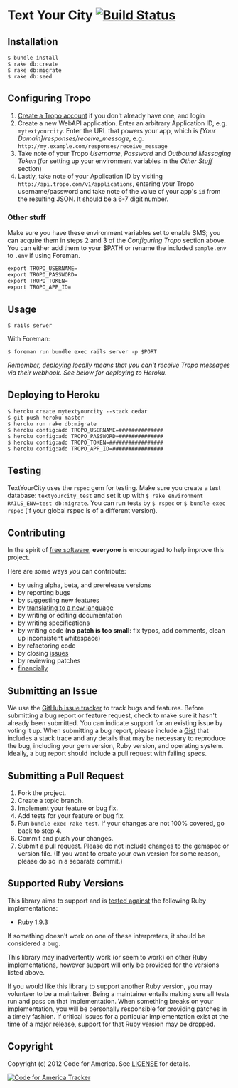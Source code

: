 # Text Your City [![Build Status](https://secure.travis-ci.org/codeforamerica/cfa_template.png?branch=master)][travis]

[travis]: http://travis-ci.org/codeforamerica/textyourcity

## Installation

    $ bundle install
    $ rake db:create
    $ rake db:migrate
    $ rake db:seed

## Configuring Tropo

1. [Create a Tropo account](https://www.tropo.com/account/register.jsp) if you don't already have one, and login
2. Create a new WebAPI application. Enter an arbitrary Application ID, e.g. `mytextyourcity`. Enter the URL that powers your app, which is _[Your Domain]/responses/receive_message_, e.g. `http://my.example.com/responses/receive_message`
3. Take note of your Tropo _Username_, _Password_ and _Outbound Messaging Token_ (for setting up your environment variables in the _Other Stuff_ section)
4. Lastly, take note of your Application ID by visiting `http://api.tropo.com/v1/applications`, entering your Tropo username/password and take note of the value of your app's `id` from the resulting JSON. It should be a 6-7 digit number.


### Other stuff
Make sure you have these environment variables set to enable SMS; you can acquire them in steps 2 and 3 of the _Configuring Tropo_ section above. You can either add them to your $PATH or rename the included `sample.env` to `.env` if using Foreman. 

    export TROPO_USERNAME=
    export TROPO_PASSWORD=
    export TROPO_TOKEN=
    export TROPO_APP_ID=

## Usage
    
    $ rails server

With Foreman:
    
    $ foreman run bundle exec rails server -p $PORT

_Remember, deploying locally means that you can't receive Tropo messages via their webhook. See below for deploying to Heroku._

## Deploying to Heroku
    
    $ heroku create mytextyourcity --stack cedar
    $ git push heroku master
    $ heroku run rake db:migrate
    $ heroku config:add TROPO_USERNAME=##############
    $ heroku config:add TROPO_PASSWORD=##############
    $ heroku config:add TROPO_TOKEN=#################
    $ heroku config:add TROPO_APP_ID=################

## Testing

TextYourCity uses the `rspec` gem for testing.  Make sure you create a test database: `textyourcity_test` and set it up with `$ rake environment RAILS_ENV=test db:migrate`. You can run tests by `$ rspec` or `$ bundle exec rspec` (if your global rspec is of a different version).

## Contributing
In the spirit of [free software][free-sw], **everyone** is encouraged to help
improve this project.

[free-sw]: http://www.fsf.org/licensing/essays/free-sw.html

Here are some ways *you* can contribute:

* by using alpha, beta, and prerelease versions
* by reporting bugs
* by suggesting new features
* by [translating to a new language][locales]
* by writing or editing documentation
* by writing specifications
* by writing code (**no patch is too small**: fix typos, add comments, clean up
  inconsistent whitespace)
* by refactoring code
* by closing [issues][]
* by reviewing patches
* [financially][]

[locales]: https://github.com/codeforamerica/cfa_template/tree/master/config/locales
[issues]: https://github.com/codeforamerica/cfa_template/issues
[financially]: https://secure.codeforamerica.org/page/contribute

## Submitting an Issue
We use the [GitHub issue tracker][issues] to track bugs and features. Before
submitting a bug report or feature request, check to make sure it hasn't
already been submitted. You can indicate support for an existing issue by
voting it up. When submitting a bug report, please include a [Gist][] that
includes a stack trace and any details that may be necessary to reproduce the
bug, including your gem version, Ruby version, and operating system. Ideally, a
bug report should include a pull request with failing specs.

[gist]: https://gist.github.com/

## Submitting a Pull Request
1. Fork the project.
2. Create a topic branch.
3. Implement your feature or bug fix.
4. Add tests for your feature or bug fix.
5. Run `bundle exec rake test`. If your changes are not 100% covered, go back
   to step 4.
6. Commit and push your changes.
7. Submit a pull request. Please do not include changes to the gemspec or
   version file. (If you want to create your own version for some reason,
   please do so in a separate commit.)

## Supported Ruby Versions
This library aims to support and is [tested against][travis] the following Ruby
implementations:

 * Ruby 1.9.3

If something doesn't work on one of these interpreters, it should be considered
a bug.

This library may inadvertently work (or seem to work) on other Ruby
implementations, however support will only be provided for the versions listed
above.

If you would like this library to support another Ruby version, you may
volunteer to be a maintainer. Being a maintainer entails making sure all tests
run and pass on that implementation. When something breaks on your
implementation, you will be personally responsible for providing patches in a
timely fashion. If critical issues for a particular implementation exist at the
time of a major release, support for that Ruby version may be dropped.

## Copyright
Copyright (c) 2012 Code for America. See [LICENSE][] for details.

[license]: https://github.com/codeforamerica/cfa_template/blob/master/LICENSE.mkd

[![Code for America Tracker](http://stats.codeforamerica.org/codeforamerica/cfa_template.png)][tracker]

[tracker]: http://stats.codeforamerica.org/projects/textyourcity
